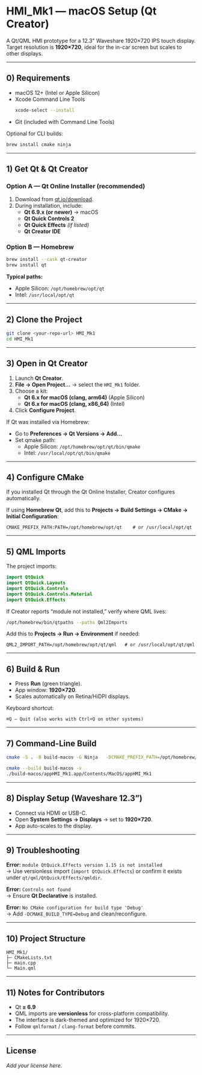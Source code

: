 # HMI_Mk1 — macOS Setup (Qt Creator)

A Qt/QML HMI prototype for a 12.3" Waveshare 1920×720 IPS touch display.  
Target resolution is **1920×720**, ideal for the in-car screen but scales to other displays.

---

## 0) Requirements

- macOS 12+ (Intel or Apple Silicon)
- Xcode Command Line Tools  
  ```bash
  xcode-select --install
  ```
- Git (included with Command Line Tools)

Optional for CLI builds:
```bash
brew install cmake ninja
```

---

## 1) Get Qt & Qt Creator

### Option A — Qt Online Installer (recommended)
1. Download from [qt.io/download](https://www.qt.io/download).
2. During installation, include:
   - **Qt 6.9.x (or newer)** → macOS
   - **Qt Quick Controls 2**
   - **Qt Quick Effects** *(if listed)*
   - **Qt Creator IDE**

### Option B — Homebrew
```bash
brew install --cask qt-creator
brew install qt
```

**Typical paths:**
- Apple Silicon: `/opt/homebrew/opt/qt`
- Intel: `/usr/local/opt/qt`

---

## 2) Clone the Project

```bash
git clone <your-repo-url> HMI_Mk1
cd HMI_Mk1
```

---

## 3) Open in Qt Creator

1. Launch **Qt Creator**.
2. **File → Open Project…** → select the `HMI_Mk1` folder.
3. Choose a kit:
   - **Qt 6.x for macOS (clang, arm64)** (Apple Silicon)
   - **Qt 6.x for macOS (clang, x86_64)** (Intel)
4. Click **Configure Project**.

If Qt was installed via Homebrew:
- Go to **Preferences → Qt Versions → Add…**
- Set qmake path:
  - Apple Silicon: `/opt/homebrew/opt/qt/bin/qmake`
  - Intel: `/usr/local/opt/qt/bin/qmake`

---

## 4) Configure CMake

If you installed Qt through the Qt Online Installer, Creator configures automatically.

If using **Homebrew Qt**, add this to **Projects → Build Settings → CMake → Initial Configuration**:
```
CMAKE_PREFIX_PATH:PATH=/opt/homebrew/opt/qt    # or /usr/local/opt/qt
```

---

## 5) QML Imports

The project imports:
```qml
import QtQuick
import QtQuick.Layouts
import QtQuick.Controls
import QtQuick.Controls.Material
import QtQuick.Effects
```

If Creator reports “module not installed,” verify where QML lives:

```bash
/opt/homebrew/bin/qtpaths --paths Qml2Imports
```

Add this to **Projects → Run → Environment** if needed:
```
QML2_IMPORT_PATH=/opt/homebrew/opt/qt/qml   # or /usr/local/opt/qt/qml
```

---

## 6) Build & Run

- Press **Run** (green triangle).
- App window: **1920×720**.
- Scales automatically on Retina/HiDPI displays.

Keyboard shortcut:
```
⌘Q — Quit (also works with Ctrl+Q on other systems)
```

---

## 7) Command-Line Build

```bash
cmake -S . -B build-macos -G Ninja   -DCMAKE_PREFIX_PATH=/opt/homebrew/opt/qt   -DCMAKE_BUILD_TYPE=Debug

cmake --build build-macos -v
./build-macos/appHMI_Mk1.app/Contents/MacOS/appHMI_Mk1
```

---

## 8) Display Setup (Waveshare 12.3”)

- Connect via HDMI or USB-C.
- Open **System Settings → Displays** → set to **1920×720**.
- App auto-scales to the display.

---

## 9) Troubleshooting

**Error:** `module QtQuick.Effects version 1.15 is not installed`  
→ Use versionless import (`import QtQuick.Effects`) or confirm it exists under `qt/qml/QtQuick/Effects/qmldir`.

**Error:** `Controls not found`  
→ Ensure **Qt Declarative** is installed.

**Error:** `No CMake configuration for build type 'Debug'`  
→ Add `-DCMAKE_BUILD_TYPE=Debug` and clean/reconfigure.

---

## 10) Project Structure

```
HMI_Mk1/
├─ CMakeLists.txt
├─ main.cpp
└─ Main.qml
```

---

## 11) Notes for Contributors

- Qt **≥ 6.9**
- QML imports are **versionless** for cross-platform compatibility.
- The interface is dark-themed and optimized for 1920×720.
- Follow `qmlformat` / `clang-format` before commits.

---

## License

_Add your license here._

